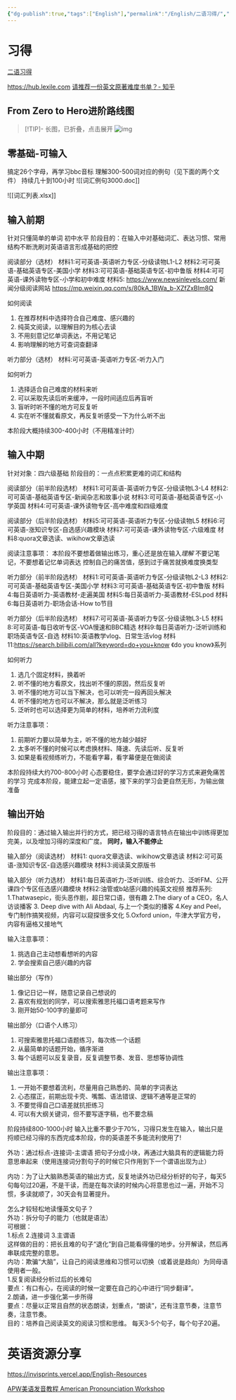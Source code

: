 ```yaml
---
{"dg-publish":true,"tags":["English"],"permalink":"/English/二语习得/","dgPassFrontmatter":true,"created":"2022-04-05T16:55:58.320+08:00","updated":"2023-04-24T22:32:30.131+08:00"}
---
```





# 习得

[二语习得](https://www.wikiwand.com/zh/%E7%AC%AC%E4%BA%8C%E8%AA%9E%E8%A8%80%E7%BF%92%E5%BE%97)

https://hub.lexile.com 
[请推荐一份英文原著难度书单？- 知乎 ](https://www.zhihu.com/question/519483034/answer/2399698273)

## From Zero to Hero进阶路线图


> [!TIP]- 长图，已折叠，点击展开
> ![img](https://i.imgur.com/wZx8NfY.jpeg)



## 零基础-可输入
搞定26个字母，再学习bbc音标
理解300-500词对应的例句（见下面的两个文件）
持续几十到100小时
![[词汇例句3000.doc]]

![[词汇列表.xlsx]]

## 输入前期
针对只懂简单的单词 初中水平 
阶段目的：在输入中对基础词汇、表达习惯、常用结构不断洗刷对英语语言形成基础的把控

阅读部分（选材）
材料1:可可英语-英语听力专区-分级读物L1-L2
材料2:可可英语-基础英语专区-美国小学
材料3:可可英语-基础英语专区-初中鲁版
材料4:可可英语-课外读物专区-小学和初中难度
材料5: https://www.newsinlevels.com/ 新闻分级阅读网站 https://mp.weixin.qq.com/s/80kA_1BWa_b-XZfZxBIm8Q

如何阅读
1. 在推荐材料中选择符合自己难度、感兴趣的
2. 纯英文阅读，以理解目的为核心去读
3. 不用刻意记忆单词表达，不用记笔记
4. 影响理解的地方可查词查翻译

听力部分（选材）
材料:可可英语-英语听力专区-听力入门

如何听力
1. 选择适合自己难度的材料来听
2. 可以采取先读后听来缓冲，一段时间适应后再盲听
3. 盲听时听不懂的地方可反复听
4. 实在听不懂就看原文，再反复听感受一下为什么听不出


本阶段大概持续300-400小时（不用精准计时）


## 输入中期
针对对象：四六级基础
阶段目的：一点点积累更难的词汇和结构

阅读部分（前半阶段选材）
材料1:可可英语-英语听力专区-分级读物L3-L4
材料2:可可英语-基础英语专区-新闻杂志和故事小说
材料3:可可英语-基础英语专区-小学英国
材料4:可可英语-课外读物专区-高中难度和四级难度

阅读部分（后半阶段选材）
材料5:可可英语-英语听力专区-分级读物L5
材料6:可可英语-涨知识专区-自选感兴趣模块
材料7:可可英语-课外读物专区-六级难度
材料8:quora文章选读、wikihow文章选读

阅读注意事项：
本阶段不要想着做输出练习，重心还是放在输入*理解*
不要记笔记，不要想着记忆单词表达
控制自己的痛苦值，感到过于痛苦就换难度换类型

听力部分（前半阶段选材）
材料1:可可英语-英语听力专区-分级读物L2-L3
材料2:可可英语-基础英语专区-美国小学
材料3:可可英语-基础英语专区-初中鲁版
材料4:每日英语听力-英语教材-走遍美国
材料5:每日英语听力-英语教材-ESLpod
材料6:每日英语听力-职场会话-How to节目

听力部分（后半阶段选材）
材料7:可可英语-英语听力专区-分级读物L3-L5
材料8:可可英语-每日收听专区-VOA慢速和BBC精选
材料9:每日英语听力-泛听训练和职场英语专区-自选
材料10:英语教学vlog、日常生活vlog
材料11:https://search.bilibili.com/all?keyword=do+you+know 《do you know》系列

如何听力
1. 选几个固定材料，换着听
2. 听不懂的地方看原文，找出听不懂的原因，然后反复听
3. 听不懂的地方可以当下解决，也可以听完一段再回头解决
4. 听不懂的地方也可以不解决，那么就是泛听练习
5. 泛听时也可以选择更为简单的材料，培养听力流利度

听力注意事项：
1. 前期听力要以简单为主，听不懂的地方越少越好
2. 太多听不懂的时候可以考虑换材料、降速、先读后听、反复听
3. 如果是看视频练听力，不能看字幕，看字幕便是在做阅读

本阶段持续大约700-800小时
心态要稳住，要学会通过好的学习方式来避免痛苦的学习
完成本阶段，能建立起一定语感，接下来的学习会更自然无形，为输出做准备

## 输出开始
阶段目的：通过输入输出并行的方式，把已经习得的语言特点在输出中训练得更加完美，以及增加习得的深度和广度。
**同时，输入不能停止**

输入部分（阅读选材）
材料1: quora文章选读、wikihow文章选读
材料2:可可英语-涨知识专区-自选感兴趣模块
材料3:阅读英文原版书

输入部分（听力选材）
材料1:每日英语听力-泛听训练、综合听力、泛听FM、公开课四个专区任选感兴趣模块
材料2:油管或b站感兴趣的纯英文视频
	推荐系列:
	1.Thatwasepic，街头恶作剧，超日常口语，很有趣
	2.The diary of a CEO，名人访谈播客
	3. Deep dive with Ali Abdaal, 与上一个类似的播客
	4.Key and Peel，专门制作搞笑视频，内容可以窥探很多文化
	5.Oxford union，牛津大学官方号，内容有逼格又接地气


输入注意事项：
1. 挑选自己主动想看想听的内容
2. 学会搜索自己感兴趣的内容


输出部分（写作）
1. 像记日记一样，随意记录自己想说的
2. 喜欢有规划的同学，可以搜索雅思托福口语考题来写作
3. 刚开始50-100字的量即可

输出部分（口语个人练习）
1. 可搜索雅思托福口语题练习，每次练一个话题
2. 从最简单的话题开始，循序渐进
3. 每个话题可以反复录音，反复调整节奏、发音、思想等协调性

输出注意事项：
1. 一开始不要想着流利，尽量用自己熟悉的、简单的字词表达
2. 心态摆正，前期出现卡壳、嘴瓢、语法错误、逻辑不通等是正常的
3. 不要觉得自己口语差就抗拒练习
4. 可以有大纲关键词，但不要写逐字稿，也不要念稿

阶段持续800-1000小时
输入比重不要少于70%，习得只发生在输入，输出只是捋顺已经习得的东西完成本阶段，你的英语差不多能流利使用了!



外功：通过标点-连接词-主谓语 把句子分成小块，再通过大脑具有的逻辑能力将意思串起来（使用连接词分割句子的时候它只作用到下一个谓语出现为止）  

内功：为了让大脑熟悉英语的输出方式，反复地读外功已经分析好的句子，每天5句每句过20遍，不是干读，而是在每次读的时候内心将意思也过一遍，开始不习惯，多读就顺了，30天会有显著提升。

怎么才较轻松地读懂英文句子？  
外功：拆分句子的能力（也就是语法）  
可根据：  
1.标点 2.连接词 3.主谓语  
这样做的目的：把长且难的句子“退化”到自己能看得懂的地步。分开解读，然后再串联成完整的意思。  
内功：欺骗“大脑”，让自己的阅读思维和习惯可以切换（或着说是趋向）为同母语使用者一般。  
1.反复阅读经分析过后的长难句  
要点：有口有心，在阅读的时候一定要在自己的心中进行“同步翻译”。  
2.朗诵，进一步强化第一步所得  
要点：尽量以正常且自然的状态朗读，划重点，“朗读”，还有注意节奏，注意节奏，注意节奏。  
目的：培养自己阅读英文的阅读习惯和思维。
每天3-5个句子，每个句子20遍。



# 英语资源分享

https://invisprints.vercel.app/English-Resources
  
[APW美语发音教程 American Pronounciation Workshop](https://www.bilibili.com/video/BV1hx411S7LB)
